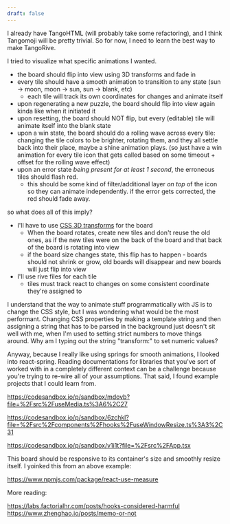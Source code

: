 ```yaml
---
draft: false
---
```

I already have TangoHTML (will probably take some refactoring), and I think Tangomoji will be pretty trivial. So for now, I need to learn the best way to make TangoRive.

I tried to visualize what specific animations I wanted.

* the board should flip into view using 3D transforms and fade in
* every tile should have a smooth animation to transition to any state (sun -> moon, moon -> sun, sun -> blank, etc)
	* each tile will track its own coordinates for changes and animate itself
* upon regenerating a new puzzle, the board should flip into view again kinda like when it initiated it
* upon resetting, the board should NOT flip, but every (editable) tile will animate itself into the blank state
* upon a win state, the board should do a rolling wave across every tile: changing the tile colors to be brighter, rotating them, and they all settle back into their place, maybe a shine animation plays. (so just have a win animation for every tile icon that gets called based on some timeout + offset for the rolling wave effect)
* upon an error state *being present for at least 1 second*, the erroneous tiles should flash red.
	* this should be some kind of filter/additional layer *on top* of the icon so they can animate independently. if the error gets corrected, the red should fade away.

so what does all of this imply?
* I'll have to use [CSS 3D transforms](https://www.w3schools.com/css/css3_3dtransforms.asp) for the board
	* When the board rotates, create new tiles and don't reuse the old ones, as if the new tiles were on the back of the board and that back of the board is rotating into view
	* if the board size changes state, this flip has to happen - boards should not shrink or grow, old boards will disappear and new boards will just flip into view
* I'll use rive files for each tile
	* tiles must track react to changes on some consistent coordinate they're assigned to

I understand that the way to animate stuff programmatically with JS is to change the CSS style, but I was wondering what would be the most performant. Changing CSS properties by making a template string and then assigning a string that has to be parsed in the background just doesn't sit well with me, when I'm used to setting strict numbers to move things around. Why am I typing out the string "transform:" to set numeric values?

Anyway, because I really like using springs for smooth animations, I looked into react-spring. Reading documentations for libraries that you've sort of worked with in a completely different context can be a challenge because you're trying to re-wire all of your assumptions. That said, I found example projects that I could learn from.

https://codesandbox.io/p/sandbox/mdovb?file=%2Fsrc%2FuseMedia.ts%3A6%2C27

https://codesandbox.io/p/sandbox/6zchkl?file=%2Fsrc%2Fcomponents%2Fhooks%2FuseWindowResize.ts%3A3%2C31

https://codesandbox.io/p/sandbox/v1i1t?file=%2Fsrc%2FApp.tsx

This board should be responsive to its container's size and smoothly resize itself. I yoinked this from an above example:

https://www.npmjs.com/package/react-use-measure

More reading:

https://labs.factorialhr.com/posts/hooks-considered-harmful
https://www.zhenghao.io/posts/memo-or-not


